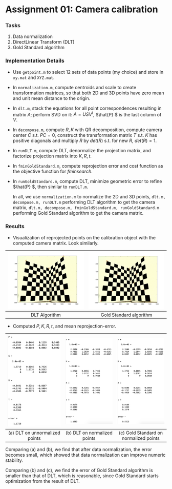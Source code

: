 # Assignment 01: Camera calibration

### Tasks

1. Data normalization
2. DirectLinear Transform (DLT)
3. Gold Standard algorithm

### Implementation Details

- Use `getpoint.m` to select 12 sets of data points (my choice) and store in `xy.mat` and `XYZ.mat`.

- In `normalization.m`, compute centroids and scale to create transformation matrices, so that both 2D and 3D points have zero mean and unit mean distance to the origin.

- In `dlt.m`, stack the equations for all point correspondences resulting in matrix $A$; perform SVD on it: $A=USV^t$, $\hat{P} $ is the last column of $V$.

- In `decompose.m`, compute $R, K$ with QR decomposition, compute camera center $C$ s.t. $PC=0$, construct the transformation matrix $T$ s.t. $K$ has positive diagonals and multiply $R$ by $det(R)$ s.t. for new $R$, $det(R)=1$.

- In `runDLT.m`, compute DLT, denormalize the projection matrix, and factorize projection matrix into $K, R, t$.

- In `fminGoldStandard.m`, compute reprojection error and cost function as the objective function for $fminsearch$. 

- In `runGoldStandard.m`, compute DLT, minimize geometric error to refine $\hat{P} $, then similar to `runDLT.m`.

  In all, we use  `normalization.m` to normalize the 2D and 3D points, `dlt.m, decompose.m, runDLT.m` performing DLT algorithm to get the camera matrix, `dlt.m, decompose.m, fminGoldStandard.m, runGoldStandard.m` performing Gold Standard algorithm to get the camera matrix.

### Results

- Visualization of reprojected points on the calibration object with the computed camera matrix. Look similarly.

| ![DLT_algo](pic/DLT_algo.png) | ![GoldStandard_algo](pic/GoldStandard_algo.png) |
| :---------------------------: | :---------------------------------------------: |
|         DLT Algorithm         |             Gold Standard algorithm             |

- Computed $P, K, R, t$, and mean reprojection-error.

| ![DLT_unnormal](pic/DLT_unnormal.png) | ![DLT_normal](pic/DLT_normal.png) | ![GoldStandard](pic/GoldStandard.png)  |
| :-----------------------------------: | :-------------------------------: | :------------------------------------: |
|    (a) DLT on unnormalized points     |   (b) DLT on normalized points    | (c) Gold Standard on normalized points |

Comparing (a) and (b), we find that after data normalization, the error becomes small, which showed that data normalization can improve numeric stability.

Comparing (b) and (c), we find the error of Gold Standard algorithm is smaller than that of DLT, which is reasonable, since Gold Standard starts optimization from the result of DLT.